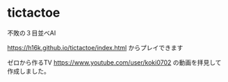 # tictactoe

不敗の３目並べAI

https://h16k.github.io/tictactoe/index.html
からプレイできます

ゼロから作るTV
https://www.youtube.com/user/koki0702
の動画を拝見して作成しました。
